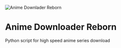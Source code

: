 ![Anime Downlader Reborn](https://c4.wallpaperflare.com/wallpaper/510/617/265/one-piece-1920x1080-anime-one-piece-hd-art-wallpaper-preview.jpg)
# Anime Downloader Reborn

Python script for high speed anime series download
